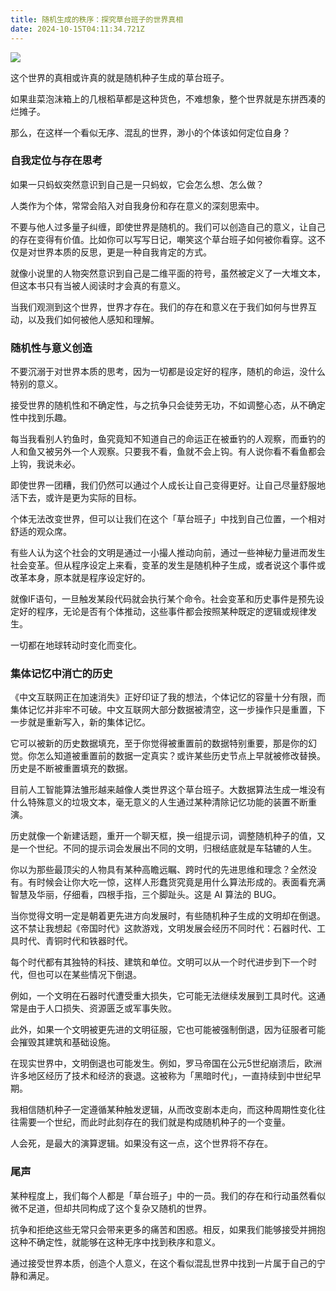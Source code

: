 ```yaml
---
title: 随机生成的秩序：探究草台班子的世界真相
date: 2024-10-15T04:11:34.721Z
---
```



![](https://img-1259210397.cos.ap-guangzhou.myqcloud.com/Designer-(2).jpg)

这个世界的真相或许真的就是随机种子生成的草台班子。

如果韭菜泡沫箱上的几根稻草都是这种货色，不难想象，整个世界就是东拼西凑的烂摊子。

那么，在这样一个看似无序、混乱的世界，渺小的个体该如何定位自身？

### 自我定位与存在思考

如果一只蚂蚁突然意识到自己是一只蚂蚁，它会怎么想、怎么做？

人类作为个体，常常会陷入对自我身份和存在意义的深刻思索中。

不要与他人过多量子纠缠，即使世界是随机的。我们可以创造自己的意义，让自己的存在变得有价值。比如你可以写写日记，嘲笑这个草台班子如何被你看穿。这不仅是对世界本质的反思，更是一种自我肯定的方式。

就像小说里的人物突然意识到自己是二维平面的符号，虽然被定义了一大堆文本，但这本书只有当被人阅读时才会真的有意义。

当我们观测到这个世界，世界才存在。我们的存在和意义在于我们如何与世界互动，以及我们如何被他人感知和理解。


### 随机性与意义创造

不要沉溺于对世界本质的思考，因为一切都是设定好的程序，随机的命运，没什么特别的意义。

接受世界的随机性和不确定性，与之抗争只会徒劳无功，不如调整心态，从不确定性中找到乐趣。

每当我看别人钓鱼时，鱼究竟知不知道自己的命运正在被垂钓的人观察，而垂钓的人和鱼又被另外一个人观察。只要我不看，鱼就不会上钩。有人说你看不看鱼都会上钩，我说未必。

即使世界一团糟，我们仍然可以通过个人成长让自己变得更好。让自己尽量舒服地活下去，或许是更为实际的目标。

个体无法改变世界，但可以让我们在这个「草台班子」中找到自己位置，一个相对舒适的观众席。

有些人认为这个社会的文明是通过一小撮人推动向前，通过一些神秘力量进而发生社会变革。但从程序设定上来看，变革的发生是随机种子生成，或者说这个事件或改革本身，原本就是程序设定好的。

就像IF语句，一旦触发某段代码就会执行某个命令。社会变革和历史事件是预先设定好的程序，无论是否有个体推动，这些事件都会按照某种既定的逻辑或规律发生。

一切都在地球转动时变化而变化。

### 集体记忆中消亡的历史

《中文互联网正在加速消失》正好印证了我的想法，个体记忆的容量十分有限，而集体记忆并非牢不可破。中文互联网大部分数据被清空，这一步操作只是重置，下一步就是重新写入，新的集体记忆。

它可以被新的历史数据填充，至于你觉得被重置前的数据特别重要，那是你的幻觉。你怎么知道被重置前的数据一定真实？或许某些历史节点上早就被修改替换。历史是不断被重置填充的数据。

目前人工智能算法雏形越来越像人类世界这个草台班子。大数据算法生成一堆没有什么特殊意义的垃圾文本，毫无意义的人生通过某种清除记忆功能的装置不断重演。

历史就像一个新建话题，重开一个聊天框，换一组提示词，调整随机种子的值，又是一个世纪。不同的提示词会发展出不同的文明，归根结底就是车轱辘的人生。

你以为那些最顶尖的人物具有某种高瞻远瞩、跨时代的先进思维和理念？全然没有。有时候会让你大吃一惊，这样人形蠢货究竟是用什么算法形成的。表面看充满智慧及华丽，仔细看，四根手指，三个脚趾头。这是 AI 算法的 BUG。

当你觉得文明一定是朝着更先进方向发展时，有些随机种子生成的文明却在倒退。这不禁让我想起《帝国时代》这款游戏，文明发展会经历不同时代：石器时代、工具时代、青铜时代和铁器时代。

每个时代都有其独特的科技、建筑和单位。文明可以从一个时代进步到下一个时代，但也可以在某些情况下倒退。

例如，一个文明在石器时代遭受重大损失，它可能无法继续发展到工具时代。这通常是由于人口损失、资源匮乏或军事失败。

此外，如果一个文明被更先进的文明征服，它也可能被强制倒退，因为征服者可能会摧毁其建筑和基础设施。

在现实世界中，文明倒退也可能发生。例如，罗马帝国在公元5世纪崩溃后，欧洲许多地区经历了技术和经济的衰退。这被称为「黑暗时代」，一直持续到中世纪早期。

我相信随机种子一定遵循某种触发逻辑，从而改变剧本走向，而这种周期性变化往往需要一个世纪，而此时此刻存在的我们就是构成随机种子的一个变量。

人会死，是最大的演算逻辑。如果没有这一点，这个世界将不存在。

### 尾声

某种程度上，我们每个人都是「草台班子」中的一员。我们的存在和行动虽然看似微不足道，但却共同构成了这个复杂又随机的世界。

抗争和拒绝这些无常只会带来更多的痛苦和困惑。相反，如果我们能够接受并拥抱这种不确定性，就能够在这种无序中找到秩序和意义。

通过接受世界本质，创造个人意义，在这个看似混乱世界中找到一片属于自己的宁静和满足。